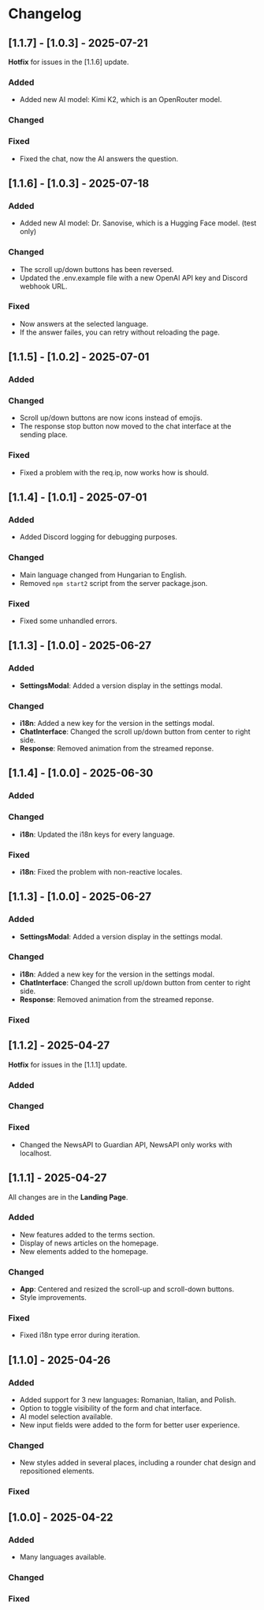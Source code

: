 # Changelog

## [1.1.7] - [1.0.3] - 2025-07-21
**Hotfix** for issues in the [1.1.6] update.
### Added
- Added new AI model: Kimi K2, which is an OpenRouter model.

### Changed

### Fixed
- Fixed the chat, now the AI answers the question.

## [1.1.6] - [1.0.3] - 2025-07-18
### Added
- Added new AI model: Dr. Sanovise, which is a Hugging Face model. (test only)

### Changed
- The scroll up/down buttons has been reversed.
- Updated the .env.example file with a new OpenAI API key and Discord webhook URL.

### Fixed
- Now answers at the selected language.
- If the answer failes, you can retry without reloading the page.

## [1.1.5] - [1.0.2] - 2025-07-01
### Added

### Changed
- Scroll up/down buttons are now icons instead of emojis.
- The response stop button now moved to the chat interface at the sending place.

### Fixed
- Fixed a problem with the req.ip, now works how is should.

## [1.1.4] - [1.0.1] - 2025-07-01
### Added
- Added Discord logging for debugging purposes.

### Changed
- Main language changed from Hungarian to English.
- Removed `npm start2` script from the server package.json.

### Fixed
- Fixed some unhandled errors.

## [1.1.3] - [1.0.0] - 2025-06-27
### Added
- **SettingsModal**: Added a version display in the settings modal.

### Changed
- **i18n**: Added a new key for the version in the settings modal.
- **ChatInterface**: Changed the scroll up/down button from center to right side.
- **Response**: Removed animation from the streamed reponse.

## [1.1.4] - [1.0.0] - 2025-06-30
### Added

### Changed
- **i18n**: Updated the i18n keys for every language.

### Fixed
- **i18n**: Fixed the problem with non-reactive locales.

## [1.1.3] - [1.0.0] - 2025-06-27
### Added
- **SettingsModal**: Added a version display in the settings modal.

### Changed
- **i18n**: Added a new key for the version in the settings modal.
- **ChatInterface**: Changed the scroll up/down button from center to right side.
- **Response**: Removed animation from the streamed reponse.

### Fixed

## [1.1.2] - 2025-04-27
**Hotfix** for issues in the [1.1.1] update.

### Added

### Changed

### Fixed
- Changed the NewsAPI to Guardian API, NewsAPI only works with localhost.

## [1.1.1] - 2025-04-27
All changes are in the **Landing Page**.

### Added
- New features added to the terms section.
- Display of news articles on the homepage.
- New elements added to the homepage.

### Changed
- **App**: Centered and resized the scroll-up and scroll-down buttons.
- Style improvements.

### Fixed
- Fixed i18n type error during iteration.

## [1.1.0] - 2025-04-26
### Added
- Added support for 3 new languages: Romanian, Italian, and Polish.
- Option to toggle visibility of the form and chat interface.
- AI model selection available.
- New input fields were added to the form for better user experience.

### Changed
- New styles added in several places, including a rounder chat design and repositioned elements.

### Fixed

## [1.0.0] - 2025-04-22
### Added
- Many languages available.

### Changed

### Fixed